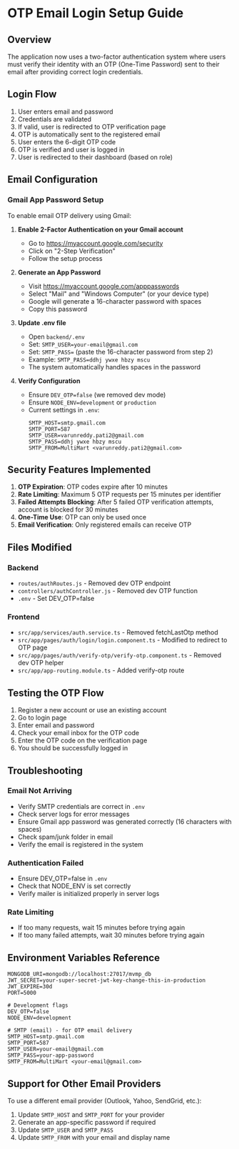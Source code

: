 # OTP Email Login Setup Guide

## Overview
The application now uses a two-factor authentication system where users must verify their identity with an OTP (One-Time Password) sent to their email after providing correct login credentials.

## Login Flow
1. User enters email and password
2. Credentials are validated
3. If valid, user is redirected to OTP verification page
4. OTP is automatically sent to the registered email
5. User enters the 6-digit OTP code
6. OTP is verified and user is logged in
7. User is redirected to their dashboard (based on role)

## Email Configuration

### Gmail App Password Setup

To enable email OTP delivery using Gmail:

1. **Enable 2-Factor Authentication on your Gmail account**
   - Go to https://myaccount.google.com/security
   - Click on "2-Step Verification"
   - Follow the setup process

2. **Generate an App Password**
   - Visit https://myaccount.google.com/apppasswords
   - Select "Mail" and "Windows Computer" (or your device type)
   - Google will generate a 16-character password with spaces
   - Copy this password

3. **Update .env file**
   - Open `backend/.env`
   - Set: `SMTP_USER=your-email@gmail.com`
   - Set: `SMTP_PASS=` (paste the 16-character password from step 2)
   - Example: `SMTP_PASS=ddhj ywxe hbzy mscu`
   - The system automatically handles spaces in the password

4. **Verify Configuration**
   - Ensure `DEV_OTP=false` (we removed dev mode)
   - Ensure `NODE_ENV=development` or `production`
   - Current settings in `.env`:
     ```
     SMTP_HOST=smtp.gmail.com
     SMTP_PORT=587
     SMTP_USER=varunreddy.pati2@gmail.com
     SMTP_PASS=ddhj ywxe hbzy mscu
     SMTP_FROM=MultiMart <varunreddy.pati2@gmail.com>
     ```

## Security Features Implemented

1. **OTP Expiration**: OTP codes expire after 10 minutes
2. **Rate Limiting**: Maximum 5 OTP requests per 15 minutes per identifier
3. **Failed Attempts Blocking**: After 5 failed OTP verification attempts, account is blocked for 30 minutes
4. **One-Time Use**: OTP can only be used once
5. **Email Verification**: Only registered emails can receive OTP

## Files Modified

### Backend
- `routes/authRoutes.js` - Removed dev OTP endpoint
- `controllers/authController.js` - Removed dev OTP function
- `.env` - Set DEV_OTP=false

### Frontend
- `src/app/services/auth.service.ts` - Removed fetchLastOtp method
- `src/app/pages/auth/login/login.component.ts` - Modified to redirect to OTP page
- `src/app/pages/auth/verify-otp/verify-otp.component.ts` - Removed dev OTP helper
- `src/app/app-routing.module.ts` - Added verify-otp route

## Testing the OTP Flow

1. Register a new account or use an existing account
2. Go to login page
3. Enter email and password
4. Check your email inbox for the OTP code
5. Enter the OTP code on the verification page
6. You should be successfully logged in

## Troubleshooting

### Email Not Arriving
- Verify SMTP credentials are correct in `.env`
- Check server logs for error messages
- Ensure Gmail app password was generated correctly (16 characters with spaces)
- Check spam/junk folder in email
- Verify the email is registered in the system

### Authentication Failed
- Ensure DEV_OTP=false in `.env`
- Check that NODE_ENV is set correctly
- Verify mailer is initialized properly in server logs

### Rate Limiting
- If too many requests, wait 15 minutes before trying again
- If too many failed attempts, wait 30 minutes before trying again

## Environment Variables Reference

```
MONGODB_URI=mongodb://localhost:27017/mvmp_db
JWT_SECRET=your-super-secret-jwt-key-change-this-in-production
JWT_EXPIRE=30d
PORT=5000

# Development flags
DEV_OTP=false
NODE_ENV=development

# SMTP (email) - for OTP email delivery
SMTP_HOST=smtp.gmail.com
SMTP_PORT=587
SMTP_USER=your-email@gmail.com
SMTP_PASS=your-app-password
SMTP_FROM=MultiMart <your-email@gmail.com>
```

## Support for Other Email Providers

To use a different email provider (Outlook, Yahoo, SendGrid, etc.):

1. Update `SMTP_HOST` and `SMTP_PORT` for your provider
2. Generate an app-specific password if required
3. Update `SMTP_USER` and `SMTP_PASS`
4. Update `SMTP_FROM` with your email and display name
